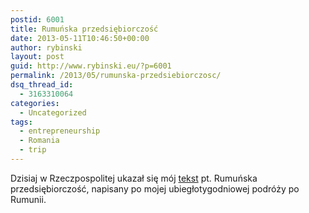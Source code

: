 ```yaml
---
postid: 6001
title: Rumuńska przedsiębiorczość
date: 2013-05-11T10:46:50+00:00
author: rybinski
layout: post
guid: http://www.rybinski.eu/?p=6001
permalink: /2013/05/rumunska-przedsiebiorczosc/
dsq_thread_id:
  - 3163310064
categories:
  - Uncategorized
tags:
  - entrepreneurship
  - Romania
  - trip
---
```

Dzisiaj w Rzeczpospolitej ukazał się mój [tekst](http://ekonomia.rp.pl/artykul/706249,1008132-Rumunska-przedsiebiorczosc.html) pt. Rumuńska przedsiębiorczość, napisany po mojej ubiegłotygodniowej podróży po Rumunii.
